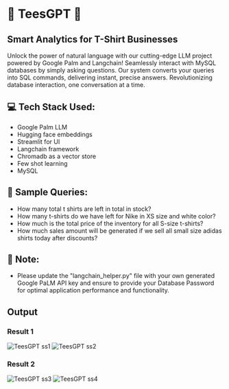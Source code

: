 # 🧥 TeesGPT 🧥
## Smart Analytics for T-Shirt Businesses
Unlock the power of natural language with our cutting-edge LLM project powered by Google Palm and Langchain! Seamlessly interact with MySQL databases by simply asking questions. Our system converts your queries into SQL commands, delivering instant, precise answers. Revolutionizing database interaction, one conversation at a time.

## 💻 Tech Stack Used:
  - Google Palm LLM
  - Hugging face embeddings
  - Streamlit for UI
  - Langchain framework
  - Chromadb as a vector store
  - Few shot learning
  - MySQL

## 📝 Sample Queries:
  - How many total t shirts are left in total in stock?
  - How many t-shirts do we have left for Nike in XS size and white color?
  - How much is the total price of the inventory for all S-size t-shirts?
  - How much sales amount will be generated if we sell all small size adidas shirts today after discounts?

## 📌 Note: 
  - Please update the "langchain_helper.py" file with your own generated Google PaLM API key and ensure to provide your Database Password for optimal application performance and functionality.

## Output
### Result 1
![TeesGPT ss1](https://github.com/champvivek/TeesGPT/assets/170767101/0d29516c-aaec-45ee-b693-f975c2dc22bf)
![TeesGPT ss2](https://github.com/champvivek/TeesGPT/assets/170767101/a95bf80b-f1f1-4588-b9a7-cab60e7b45c6)

### Result 2
![TeesGPT ss3](https://github.com/champvivek/TeesGPT/assets/170767101/1351a103-b89f-4685-ad40-795c8476c201)
![TeesGPT ss4](https://github.com/champvivek/TeesGPT/assets/170767101/89746388-e53b-4b0f-b150-6a3dff39b7ed)

